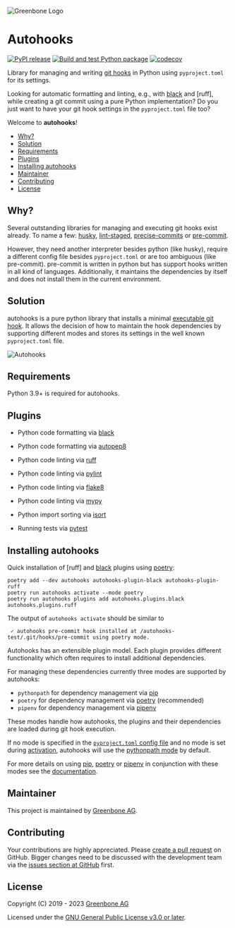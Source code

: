![Greenbone Logo](https://www.greenbone.net/wp-content/uploads/gb_new-logo_horizontal_rgb_small.png)
# Autohooks <!-- omit in toc -->

[![PyPI release](https://img.shields.io/pypi/v/autohooks.svg)](https://pypi.org/project/autohooks/)
[![Build and test Python package](https://github.com/greenbone/autohooks/actions/workflows/ci-python.yml/badge.svg)](https://github.com/greenbone/autohooks/actions/workflows/ci-python.yml)
[![codecov](https://codecov.io/gh/greenbone/autohooks/branch/main/graph/badge.svg?token=9IX7ucaFwj)](https://codecov.io/gh/greenbone/autohooks)

Library for managing and writing [git hooks](https://git-scm.com/docs/githooks)
in Python using `pyproject.toml` for its settings.

Looking for automatic formatting and linting, e.g., with [black] and [ruff],
while creating a git commit using a pure Python implementation? Do you just want
to have your git hook settings in the `pyproject.toml` file too?

Welcome to **autohooks**!

- [Why?](#why)
- [Solution](#solution)
- [Requirements](#requirements)
- [Plugins](#plugins)
- [Installing autohooks](#installing-autohooks)
- [Maintainer](#maintainer)
- [Contributing](#contributing)
- [License](#license)

## Why?

Several outstanding libraries for managing and executing git hooks exist already.
To name a few: [husky](https://github.com/typicode/husky),
[lint-staged](https://github.com/okonet/lint-staged),
[precise-commits](https://github.com/nrwl/precise-commits) or
[pre-commit](https://github.com/pre-commit/pre-commit).

However, they need another interpreter besides python (like husky), require a
different config file besides `pyproject.toml` or are too ambiguous (like
pre-commit). pre-commit is written in python but has support hooks written in
all kind of languages. Additionally, it maintains the dependencies by itself and
does not install them in the current environment.

## Solution

autohooks is a pure python library that installs a minimal
[executable git hook](https://github.com/greenbone/autohooks/blob/main/autohooks/precommit/template).
It allows the decision of how to maintain the hook dependencies
by supporting different modes and stores its settings in the well known
`pyproject.toml` file.

![Autohooks](https://raw.githubusercontent.com/greenbone/autohooks/main/autohooks.gif)

## Requirements

Python 3.9+ is required for autohooks.

## Plugins

* Python code formatting via [black](https://github.com/greenbone/autohooks-plugin-black)

* Python code formatting via [autopep8](https://github.com/LeoIV/autohooks-plugin-autopep8)

* Python code linting via [ruff](https://github.com/greenbone/autohooks-plugin-ruff)

* Python code linting via [pylint](https://github.com/greenbone/autohooks-plugin-pylint)

* Python code linting via [flake8](https://github.com/greenbone/autohooks-plugin-flake8)

* Python code linting via [mypy](https://github.com/greenbone/autohooks-plugin-mypy)

* Python import sorting via [isort](https://github.com/greenbone/autohooks-plugin-isort)

* Running tests via [pytest](https://github.com/greenbone/autohooks-plugin-pytest/)

## Installing autohooks

Quick installation of [ruff] and [black] plugins using [poetry]:

```shell
poetry add --dev autohooks autohooks-plugin-black autohooks-plugin-ruff
poetry run autohooks activate --mode poetry
poetry run autohooks plugins add autohooks.plugins.black autohooks.plugins.ruff
```

The output of `autohooks activate` should be similar to
```
 ✓ autohooks pre-commit hook installed at /autohooks-test/.git/hooks/pre-commit using poetry mode.
```

Autohooks has an extensible plugin model. Each plugin provides different
functionality which often requires to install additional dependencies.

For managing these dependencies currently three modes are supported by
autohooks:

* `pythonpath` for dependency management via [pip]
* `poetry` for dependency management via [poetry] (recommended)
* `pipenv` for dependency management via [pipenv]

These modes handle how autohooks, the plugins and their dependencies are loaded
during git hook execution.

If no mode is specified in the [`pyproject.toml` config file](#configure-mode-and-plugins-to-be-run)
and no mode is set during [activation](#activating-the-git-hooks), autohooks
will use the [pythonpath mode](#pythonpath-mode) by default.

For more details on using [pip], [poetry] or [pipenv] in conjunction with these
modes see the [documentation](https://greenbone.github.io/autohooks).

## Maintainer

This project is maintained by [Greenbone AG](https://www.greenbone.net/).

## Contributing

Your contributions are highly appreciated. Please
[create a pull request](https://github.com/greenbone/autohooks/pulls)
on GitHub. Bigger changes need to be discussed with the development team via the
[issues section at GitHub](https://github.com/greenbone/autohooks/issues)
first.

## License

Copyright (C) 2019 - 2023 [Greenbone AG](https://www.greenbone.net/)

Licensed under the [GNU General Public License v3.0 or later](LICENSE).

[black]: https://black.readthedocs.io/en/stable/
[pip]: https://pip.pypa.io/en/stable/
[pipenv]: https://pipenv.readthedocs.io/en/latest/
[poetry]: https://python-poetry.org/
[pylint]: https://pylint.readthedocs.io/en/latest/
